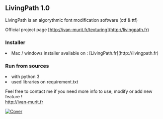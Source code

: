 ## LivingPath 1.0
LivingPath is an algorythmic font modification software (otf & ttf)

Official project page [http://ivan-murit.fr/texturing](http://livingpath.fr)

### Installer
<li>Mac / windows installer available on : [LivingPath.fr](http://livingpath.fr)</li>

### Run from sources
<li>with python 3</li>
<li>used libraries on requirement.txt</li>

Feel free to contact me if you need more info to use, modify or add new feature !<br/>
http://ivan-murit.fr



[![Cover](https://github.com/user-attachments/assets/16e78526-842c-4dbb-93e1-23544c3bf757)](http://http://livingpath.fr)<br/>



</br>
</br>
</br>
